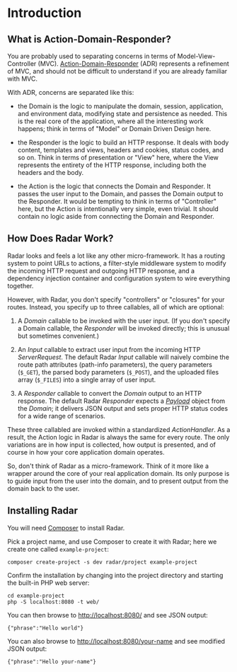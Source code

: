 # Introduction

## What is Action-Domain-Responder?

You are probably used to separating concerns in terms of Model-View-Controller
(MVC).  [Action-Domain-Responder](http://pmjones.io/adr) (ADR) represents a
refinement of MVC, and should not be difficult to understand if you are already
familiar with MVC.

With ADR, concerns are separated like this:

- the Domain is the logic to manipulate the domain, session, application, and
environment data, modifying state and persistence as needed. This is the real
core of the application, where all the interesting work happens; think in terms
of "Model" or Domain Driven Design here.

- the Responder is the logic to build an HTTP response. It deals with body
content, templates and views, headers and cookies, status codes, and so on.
Think in terms of presentation or "View" here, where the View represents the
entirety of the HTTP response, including both the headers and the body.

- the Action is the logic that connects the Domain and Responder. It passes the
user input to the Domain, and passes the Domain output to the Responder. It
would be tempting to think in terms of "Controller" here, but the Action is
intentionally very simple, even trivial. It should contain no logic aside from
connecting the Domain and Responder.

## How Does Radar Work?

Radar looks and feels a lot like any other micro-framework. It has a routing
system to point URLs to actions, a filter-style middleware system to modify the
incoming HTTP request and outgoing HTTP response, and a dependency injection
container and configuration system to wire everything together.

However, with Radar, you don't specify "controllers" or "closures" for your
routes. Instead, you specify up to three callables, all of which are optional:

1. A _Domain_ callable to be invoked with the user input. (If you don't specify
a Domain callable, the _Responder_ will be invoked directly; this is unusual but
sometimes convenient.)

2. An _Input_ callable to extract user input from the incoming HTTP
_ServerRequest_. The default Radar _Input_ callable will naively combine the
route path attributes (path-info parameters), the query parameters (`$_GET`),
the parsed body parameters (`$_POST`), and the uploaded files array (`$_FILES`)
into a single array of user input.

3. A _Responder_ callable to convert the _Domain_ output to an HTTP response.
The default Radar _Responder_ expects a
[_Payload_](https://github.com/auraphp/Aura.Payload) object from the _Domain_;
it delivers JSON output and sets proper HTTP status codes for a wide range of
scenarios.

These three callabled are invoked within a standardized _ActionHandler_. As a
result, the Action logic in Radar is always the same for every route. The only
variations are in how input is collected, how output is presented, and of course
in how your core application domain operates.

So, don't think of Radar as a micro-framework. Think of it more like a wrapper
around the core of your real application domain. Its only purpose is to guide
input from the user into the domain, and to present output from the domain back
to the user.

## Installing Radar

You will need [Composer](https://getcomposer.org) to install Radar.

Pick a project name, and use Composer to create it with Radar; here we create
one called `example-project`:

    composer create-project -s dev radar/project example-project

Confirm the installation by changing into the project directory and starting the
built-in PHP web server:

    cd example-project
    php -S localhost:8080 -t web/

You can then browse to <http://localhost:8080/> and see JSON output:

    {"phrase":"Hello world"}

You can also browse to <http://localhost:8080/your-name> and see modified JSON output:

    {"phrase":"Hello your-name"}

